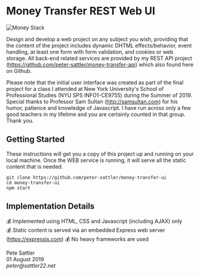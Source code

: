 # Money Transfer REST Web UI
![Money Stack](https://github.com/peter-sattler/money-transfer-api/blob/master/img/money-stack.gif)

Design and develop a web project on any subject you wish, providing that the content of the project includes dynamic DHTML effects/behavior, event handling, at least one form with form validation, and cookies or web storage. All back-end related services are provided by my REST API project (https://github.com/peter-sattler/money-transfer-api) which also found here on Github.

Please note that the initial user interface was created as part of the final project for a class I attended at New York University's School of Professional Studies (NYU SPS INFO1-CE9755) during the Summer of 2019. Special thanks to Professor Sam Sultan (http://samsultan.com) for his humor, patience and knowledge of Javascript. I have run across only a few good teachers in my lifetime and you are certainly counted in that group. Thank you.

## Getting Started

These instructions will get you a copy of this project up and running on your local machine. Once the WEB service is running, it will serve all the static content that is needed.

```text
git clone https://github.com/peter-sattler/money-transfer-ui
cd money-transfer-ui
npm start
```

## Implementation Details

:moneybag: Implemented using HTML, CSS and Javascript (including AJAX) only  
:moneybag: Static content is served via an embedded Express web server (https://expressjs.com) 
:moneybag: No heavy frameworks are used

Pete Sattler  
01 August 2019  
_peter@sattler22.net_  


